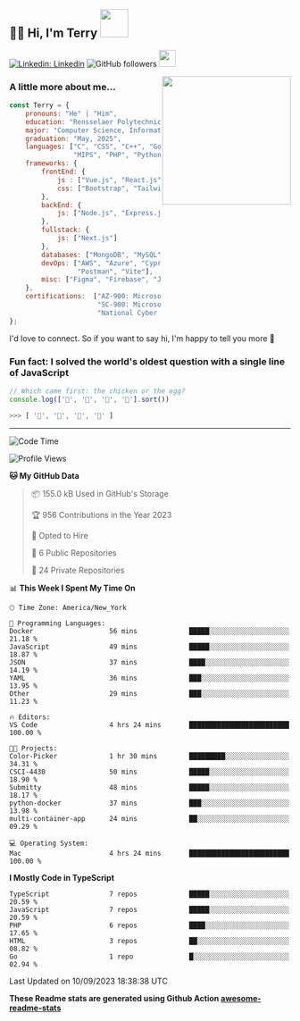 <h2>👋🏻 Hi, I'm Terry <img src="https://media.giphy.com/media/12oufCB0MyZ1Go/giphy.gif" width="50"></h2>

[![Linkedin: Linkedin](https://img.shields.io/badge/-Linkedin-blue?style=flat-square&logo=Linkedin&logoColor=white&link=https://www.linkedin.com/in/terry-lin-rpi/)](https://www.linkedin.com/in/terry-lin-rpi/)
![GitHub followers](https://img.shields.io/github/followers/liny18?label=Follow&style=social)
<img src="https://media.giphy.com/media/WUlplcMpOCEmTGBtBW/giphy.gif" width="30"> 

<img align='right' src="https://media.giphy.com/media/fkZukR450RQ1qnGaq9/giphy.gif" width="230">

### A little more about me...

```javascript
const Terry = {
    pronouns: "He" | "Him",
    education: "Rensselaer Polytechnic Institute",
    major: "Computer Science, Information Technology and Web Science",
    graduation: "May, 2025",
    languages: ["C", "CSS", "C++", "Go", "Haskell", "HTML", "Java", "Javascript",
                "MIPS", "PHP", "Python", "SQL", "Typescript", "Verilog"],
    frameworks: {
        frontEnd: {
            js : ["Vue.js", "React.js"],
            css: ["Bootstrap", "Tailwind", "Quasar"]
        },
        backEnd: {
            js: ["Node.js", "Express.js"],
        },
        fullstack: {
            js: ["Next.js"]
        },
        databases: ["MongoDB", "MySQL", "PostgreSQL"],
        devOps: ["AWS", "Azure", "Cypress", "Docker🐳", "GitHub", "Playwright",
                 "Postman", "Vite"],
        misc: ["Figma", "Firebase", "Jira", "LaTeX"]
    },
    certifications:  ["AZ‐900: Microsoft Azure Fundamentals",
                      "SC‐900: Microsoft Security, Compliance, and Identity Fundamentals",
                      "National Cyber League Team Game: 4TH PLACE OUT OF 3593"],
};
```

I'd love to connect. So if you want to say hi, I'm happy to tell you more</b> 🙉

### Fun fact: I solved the world's oldest question with a single line of JavaScript
<!-- wi*quL3fcV -->

```javascript
// Which came first: the chicken or the egg?
console.log(['🥚', '🐣', '🐥', '🐔'].sort())

>>> [ '🐔', '🐣', '🐥', '🥚' ]
```
---
<!--START_SECTION:waka-->
![Code Time](http://img.shields.io/badge/Code%20Time-417%20hrs%2026%20mins-blue)

![Profile Views](http://img.shields.io/badge/Profile%20Views-408-blue)

**🐱 My GitHub Data** 

> 📦 155.0 kB Used in GitHub's Storage 
 > 
> 🏆 956 Contributions in the Year 2023
 > 
> 💼 Opted to Hire
 > 
> 📜 6 Public Repositories 
 > 
> 🔑 24 Private Repositories 
 > 
📊 **This Week I Spent My Time On** 

```text
🕑︎ Time Zone: America/New_York

💬 Programming Languages: 
Docker                   56 mins             █████░░░░░░░░░░░░░░░░░░░░   21.18 % 
JavaScript               49 mins             █████░░░░░░░░░░░░░░░░░░░░   18.87 % 
JSON                     37 mins             ████░░░░░░░░░░░░░░░░░░░░░   14.19 % 
YAML                     36 mins             ███░░░░░░░░░░░░░░░░░░░░░░   13.95 % 
Other                    29 mins             ███░░░░░░░░░░░░░░░░░░░░░░   11.23 % 

🔥 Editors: 
VS Code                  4 hrs 24 mins       █████████████████████████   100.00 % 

🐱‍💻 Projects: 
Color-Picker             1 hr 30 mins        █████████░░░░░░░░░░░░░░░░   34.31 % 
CSCI-4430                50 mins             █████░░░░░░░░░░░░░░░░░░░░   18.90 % 
Submitty                 48 mins             █████░░░░░░░░░░░░░░░░░░░░   18.17 % 
python-docker            37 mins             ███░░░░░░░░░░░░░░░░░░░░░░   13.98 % 
multi-container-app      24 mins             ██░░░░░░░░░░░░░░░░░░░░░░░   09.29 % 

💻 Operating System: 
Mac                      4 hrs 24 mins       █████████████████████████   100.00 % 
```

**I Mostly Code in TypeScript** 

```text
TypeScript               7 repos             █████░░░░░░░░░░░░░░░░░░░░   20.59 % 
JavaScript               7 repos             █████░░░░░░░░░░░░░░░░░░░░   20.59 % 
PHP                      6 repos             ████░░░░░░░░░░░░░░░░░░░░░   17.65 % 
HTML                     3 repos             ██░░░░░░░░░░░░░░░░░░░░░░░   08.82 % 
Go                       1 repo              █░░░░░░░░░░░░░░░░░░░░░░░░   02.94 % 
```




 Last Updated on 10/09/2023 18:38:38 UTC
<!--END_SECTION:waka-->

**These Readme stats are generated using Github Action [awesome-readme-stats](https://github.com/anmol098/waka-readme-stats)**
